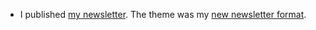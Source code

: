- I published [my newsletter](http://newsletter.arantespp.com/issues/my-new-newsletter-format-734304). The theme was my [new newsletter format](/a/newsletter-v1).
